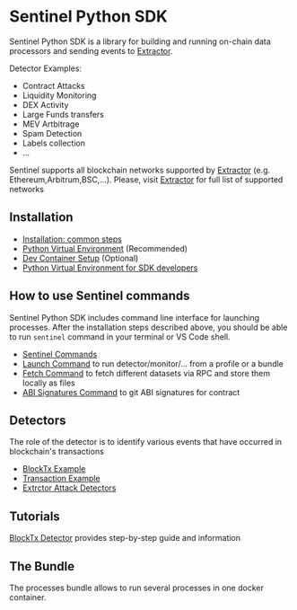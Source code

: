 # Sentinel Python SDK

Sentinel Python SDK is a library for building and running on-chain data processors and sending events to [Extractor](https://extractor.live).

Detector Examples:
- Contract Attacks
- Liquidity Monitoring
- DEX Activity
- Large Funds transfers
- MEV Artbitrage
- Spam Detection
- Labels collection
- ...

Sentinel supports all blockchain networks supported by [Extractor](https://extractor.live) (e.g. Ethereum,Arbitrum,BSC,...). Please, visit [Extractor](https://extractor.live) for full list of supported networks

## Installation

- [Installation: common steps](/docs/Install/Install.md)
- [Python Virtual Environment](/docs/Install/Virt-Environment.md) (Recommended)
- [Dev Container Setup](/docs/Install/Dev-Container.md) (Optional)
- [Python Virtual Environment for SDK developers](/docs/Install/Virtualenv-for-SDK-Developers.md)

## How to use Sentinel commands

Sentinel Python SDK includes command line interface for launching processes. After the installation steps described above, you should be able to run `sentinel` command in your terminal or VS Code shell. 

- [Sentinel Commands](docs/Commands/Main.md)
- [Launch Command](docs/Commands/Launch.md) to run detector/monitor/... from a profile or a bundle
- [Fetch Command](docs/Commands//Fetch.md) to fetch different datasets via RPC and store them locally as files
- [ABI Signatures Command](docs/Commands/ABI-Signatures.md) to git ABI signatures for contract

## Detectors

The role of the detector is to identify various events that have occurred in blockchain's transactions

- [BlockTx Example](examples/block_tx/README.md)
- [Transaction Example](examples/transaction/README.md)
- [Extrctor Attack Detectors](https://github.com/haas-labs/ext-sentinel-detectors-py)

## Tutorials

[BlockTx Detector](examples/block_tx/README.md) provides step-by-step guide and information

## The Bundle

The processes bundle allows to run several processes in one docker container.

